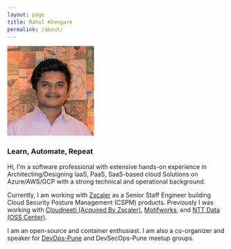```yaml
---
layout: page
title: Rahul Khengare
permalink: /about/
---
```


![](../images/rahul.jpg)

### Learn, Automate, Repeat

Hi, I'm a software professional with extensive hands-on experience in Architecting/Designing IaaS, PaaS, SaaS-based cloud Solutions on Azure/AWS/GCP with a strong technical and operational background.

Currently, I am working with [Zscaler](https://www.zscaler.com/) as a Senior Staff Engineer building Cloud Security Posture Management (CSPM) products. Previously I was working with [Cloudneeti (Acquired By Zscaler)](https://www.cloudneeti.com), [Motifworks](https://www.motifworks.com/), and [NTT Data (OSS Center)](https://www.nttdata.com/global/en/). 

I am an open-source and container enthusiast. I am also a co-organizer and speaker for [DevOps-Pune](https://www.meetup.com/DevOps-Pune/) and DevSecOps-Pune meetup groups.